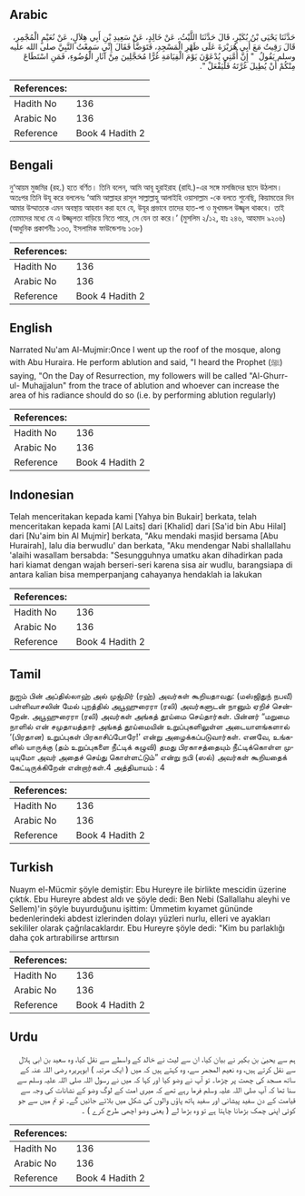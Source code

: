 ## Arabic


<div dir="rtl" lang="ar" style={{fontSize:'larger',backgroundColor:'#f8f9fa',padding:20}}>
حَدَّثَنَا يَحْيَى بْنُ بُكَيْرٍ، قَالَ حَدَّثَنَا اللَّيْثُ، عَنْ خَالِدٍ، عَنْ سَعِيدِ بْنِ أَبِي هِلاَلٍ، عَنْ نُعَيْمٍ الْمُجْمِرِ، قَالَ رَقِيتُ مَعَ أَبِي هُرَيْرَةَ عَلَى ظَهْرِ الْمَسْجِدِ، فَتَوَضَّأَ فَقَالَ إِنِّي سَمِعْتُ النَّبِيَّ صلى الله عليه وسلم يَقُولُ ‏ "‏ إِنَّ أُمَّتِي يُدْعَوْنَ يَوْمَ الْقِيَامَةِ غُرًّا مُحَجَّلِينَ مِنْ آثَارِ الْوُضُوءِ، فَمَنِ اسْتَطَاعَ مِنْكُمْ أَنْ يُطِيلَ غُرَّتَهُ فَلْيَفْعَلْ ‏"‏‏.‏
</div>
<div style={{backgroundColor:'#f8f9fa',padding:20, marginBottom: 10}}><table> <thead> <tr> <th>References:</th> <th></th> </tr> </thead> <tbody><tr><td>Hadith No</td><td>136</td></tr><tr><td>Arabic No</td><td>136</td></tr><tr><td>Reference</td><td>Book 4 Hadith 2</td></tr></tbody></table></div>

## Bengali


<div dir="ltr" lang="bn" style={{fontSize:'larger',backgroundColor:'#f8f9fa',padding:20}}>
নু‘আয়ম মুজমির (রহ.) হতে বর্ণিত। তিনি বলেন, আমি আবূ হুরাইরাহ (রাযি.)-এর সঙ্গে মসজিদের ছাদে উঠলাম। অতঃপর তিনি উযূ করে বললেনঃ ‘আমি আল্লাহর রাসূল সাল্লাল্লাহু আলাইহি ওয়াসাল্লাম -কে বলতে শুনেছি, কিয়ামতের দিন আমার উম্মাতকে এমন অবস্থায় আহবান করা হবে যে, উযূর প্রভাবে তাদের হাত-পা ও মুখমন্ডল উজ্জ্বল থাকবে। তাই তোমাদের মধ্যে যে এ উজ্জ্বলতা বাড়িয়ে নিতে পারে, সে যেন তা করে।’ (মুসলিম ২/১২, হাঃ ২৪৬, আহমাদ ৯২০৬) (আধুনিক প্রকাশনীঃ ১৩৩, ইসলামিক ফাউন্ডেশনঃ ১৩৮)
</div>
<div style={{backgroundColor:'#f8f9fa',padding:20, marginBottom: 10}}><table> <thead> <tr> <th>References:</th> <th></th> </tr> </thead> <tbody><tr><td>Hadith No</td><td>136</td></tr><tr><td>Arabic No</td><td>136</td></tr><tr><td>Reference</td><td>Book 4 Hadith 2</td></tr></tbody></table></div>

## English


<div dir="ltr" lang="en" style={{fontSize:'larger',backgroundColor:'#f8f9fa',padding:20}}>
Narrated Nu'am Al-Mujmir:Once I went up the roof of the mosque, along with Abu Huraira. He perform ablution and said, "I heard the Prophet (ﷺ) saying, "On the Day of Resurrection, my followers will be called "Al-Ghurr-ul- Muhajjalun" from the trace of ablution and whoever can increase the area of his radiance should do so (i.e. by performing ablution regularly)
</div>
<div style={{backgroundColor:'#f8f9fa',padding:20, marginBottom: 10}}><table> <thead> <tr> <th>References:</th> <th></th> </tr> </thead> <tbody><tr><td>Hadith No</td><td>136</td></tr><tr><td>Arabic No</td><td>136</td></tr><tr><td>Reference</td><td>Book 4 Hadith 2</td></tr></tbody></table></div>

## Indonesian


<div dir="ltr" lang="id" style={{fontSize:'larger',backgroundColor:'#f8f9fa',padding:20}}>
Telah menceritakan kepada kami [Yahya bin Bukair] berkata, telah menceritakan kepada kami [Al Laits] dari [Khalid] dari [Sa'id bin Abu Hilal] dari [Nu'aim bin Al Mujmir] berkata, "Aku mendaki masjid bersama [Abu Hurairah], lalu dia berwudlu' dan berkata, "Aku mendengar Nabi shallallahu 'alaihi wasallam bersabda: "Sesungguhnya umatku akan dihadirkan pada hari kiamat dengan wajah berseri-seri karena sisa air wudlu, barangsiapa di antara kalian bisa memperpanjang cahayanya hendaklah ia lakukan
</div>
<div style={{backgroundColor:'#f8f9fa',padding:20, marginBottom: 10}}><table> <thead> <tr> <th>References:</th> <th></th> </tr> </thead> <tbody><tr><td>Hadith No</td><td>136</td></tr><tr><td>Arabic No</td><td>136</td></tr><tr><td>Reference</td><td>Book 4 Hadith 2</td></tr></tbody></table></div>

## Tamil


<div dir="ltr" lang="ta" style={{fontSize:'larger',backgroundColor:'#f8f9fa',padding:20}}>
நுஐம் பின் அப்தில்லாஹ் அல் முஜ்மிர் (ரஹ்) அவர்கள் கூறியதாவது: (மஸ்ஜிதுந் நபவீ) பள்ளிவாசலின் மேல் புறத்தில் அபூஹுரைரா (ரலி) அவர்களுடன் நானும் ஏறிச் சென்றேன். அபூஹுரைரா (ரலி) அவர்கள் அங்கத் தூய்மை செய்தார்கள். பின்னர் “மறுமை நாளில் என் சமுதாயத்தார் அங்கத் தூய்மையின் உறுப்புகளிலுள்ள அடையாளங்களால் ‘(பிரதான) உறுப்புகள் பிரகாசிப்போரே!’ என்று அழைக்கப்படுவார்கள். எனவே, உங்களில் யாருக்கு (தம் உறுப்புகளை நீட்டிக் கழுவி) தமது பிரகாசத்தையும் நீட்டிக்கொள்ள முடியுமோ அவர் அதைச் செய்து கொள்ளட்டும்” என்று நபி (ஸல்) அவர்கள் கூறியதைக் கேட்டிருக்கிறேன் என்றார்கள்.4 அத்தியாயம் : 4
</div>
<div style={{backgroundColor:'#f8f9fa',padding:20, marginBottom: 10}}><table> <thead> <tr> <th>References:</th> <th></th> </tr> </thead> <tbody><tr><td>Hadith No</td><td>136</td></tr><tr><td>Arabic No</td><td>136</td></tr><tr><td>Reference</td><td>Book 4 Hadith 2</td></tr></tbody></table></div>

## Turkish


<div dir="ltr" lang="tr" style={{fontSize:'larger',backgroundColor:'#f8f9fa',padding:20}}>
Nuaym el-Mücmir şöyle demiştir: Ebu Hureyre ile birlikte mescidin üzerine çıktık. Ebu Hureyre abdest aldı ve şöyle dedi: Ben Nebi (Sallallahu aleyhi ve Sellem)'in şöyle buyurduğunu işittim: Ümmetim kıyamet gününde bedenlerindeki abdest izlerinden dolayı yüzleri nurlu, elleri ve ayakları sekililer olarak çağrılacaklardır. Ebu Hureyre şöyle dedi: "Kim bu parlaklığı daha çok artırabilirse arttırsın
</div>
<div style={{backgroundColor:'#f8f9fa',padding:20, marginBottom: 10}}><table> <thead> <tr> <th>References:</th> <th></th> </tr> </thead> <tbody><tr><td>Hadith No</td><td>136</td></tr><tr><td>Arabic No</td><td>136</td></tr><tr><td>Reference</td><td>Book 4 Hadith 2</td></tr></tbody></table></div>

## Urdu


<div dir="rtl" lang="ur" style={{fontSize:'larger',backgroundColor:'#f8f9fa',padding:20}}>
ہم سے یحییٰ بن بکیر نے بیان کیا، ان سے لیث نے خالد کے واسطے سے نقل کیا، وہ سعید بن ابی ہلال سے نقل کرتے ہیں، وہ نعیم المجمر سے، وہ کہتے ہیں کہ میں ( ایک مرتبہ ) ابوہریرہ رضی اللہ عنہ کے ساتھ مسجد کی چھت پر چڑھا۔ تو آپ نے وضو کیا اور کہا کہ میں نے رسول اللہ صلی اللہ علیہ وسلم سے سنا تھا کہ آپ صلی اللہ علیہ وسلم فرما رہے تھے کہ میری امت کے لوگ وضو کے نشانات کی وجہ سے قیامت کے دن سفید پیشانی اور سفید ہاتھ پاؤں والوں کی شکل میں بلائے جائیں گے۔ تو تم میں سے جو کوئی اپنی چمک بڑھانا چاہتا ہے تو وہ بڑھا لے ( یعنی وضو اچھی طرح کرے ) ۔
</div>
<div style={{backgroundColor:'#f8f9fa',padding:20, marginBottom: 10}}><table> <thead> <tr> <th>References:</th> <th></th> </tr> </thead> <tbody><tr><td>Hadith No</td><td>136</td></tr><tr><td>Arabic No</td><td>136</td></tr><tr><td>Reference</td><td>Book 4 Hadith 2</td></tr></tbody></table></div>